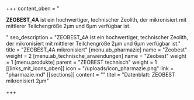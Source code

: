 +++
content_oben = "<p><strong>ZEOBEST_4A</strong> ist ein hochwertiger, technischer Zeolith, der mikronisiert mit mittlerer Teilchengröße 2µm und 6µm verfügbar ist.</p>"
seo_description = "ZEOBEST_4A ist ein hochwertiger, technischer Zeolith, der mikronisiert mit mittlerer Teilchengröße 2µm und 6µm verfügbar ist."
title = "ZEOBEST_4A mikronisiert"
[menu.ab_pharmazie]
name = "Zeobest"
weight = 2
[menu.ab_technische_anwendungen]
name = "Zeobest"
weight = 1
[menu.produkte]
parent = "ZEOBEST technisch"
weight = 1
[[links_mit_icons_oben]]
icon = "/uploads/icon_pharmazie.png"
link = "pharmazie.md"
[[sections]]
content = ""
titel = "Datenblatt: ZEOBEST mikronisiert 2µm"

+++
